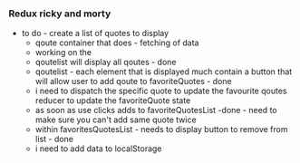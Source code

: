 ### Redux ricky and morty 

- to do - create a list of quotes to display
  * qoute container that does - fetching of data 
  *  working on the 
  * qoutelist will display all qoutes - done 
  * qoutelist - each element that is displayed much contain a button that will allow user to add qoute to favoriteQuotes - done 
  - i need to dispatch the specific quote to update the favourite qoutes reducer to update the favoriteQuote state
  * as soon as use clicks adds to favoriteQuotesList -done  - need to make sure you can't add same quote twice
  * within favoritesQuotesList - needs to display button to remove from list - done 
  * i need to add data to localStorage 


  